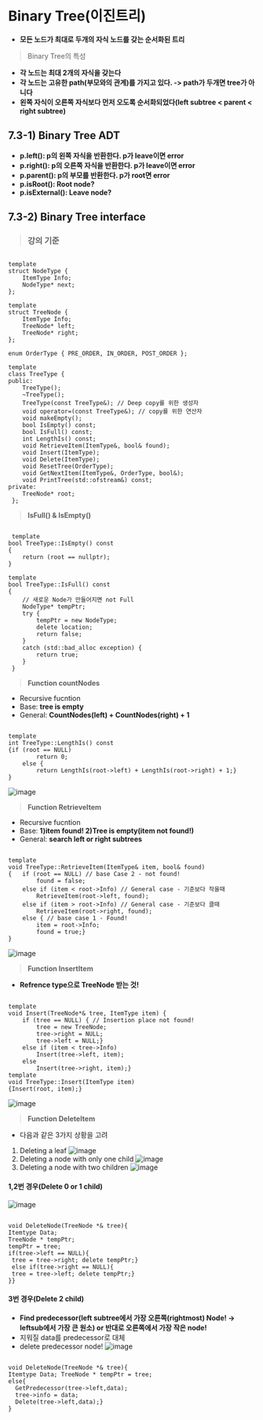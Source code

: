 Binary Tree(이진트리)
======================
* **모든 노드가 최대로 두개의 자식 노드를 갖는 순서화된 트리**
> Binary Tree의 특성
  * **각 노드는 최대 2개의 자식을 갖는다**
  * **각 노드는 고유한 path(부모와의 관계)를 가지고 있다. -> path가 두개면 tree가 아니다**
  * **왼쪽 자식이 오른쪽 자식보다 먼저 오도록 순서화되었다(left subtree < parent < right subtree)**

## 7.3-1) Binary Tree ADT
* **p.left(): p의 왼쪽 자식을 반환한다. p가 leave이면 error**
* **p.right(): p의 오른쪽 자식을 반환한다. p가 leave이면 error**
* **p.parent(): p의 부모를 반환한다. p가 root면 error**
* **p.isRoot(): Root node?**
* **p.isExternal(): Leave node?**

## 7.3-2) Binary Tree interface 
> ### 강의 기준 
<pre><code>
template <class ItemType>
struct NodeType {
	ItemType Info;
	NodeType* next;
};

template <class ItemType>
struct TreeNode {
	ItemType Info;
	TreeNode* left;
	TreeNode* right;
};

enum OrderType { PRE_ORDER, IN_ORDER, POST_ORDER };

template <class ItemType>
class TreeType {
public:
	TreeType();
	~TreeType();
	TreeType(const TreeType<ItemType>&); // Deep copy를 위한 생성자
	void operator=(const TreeType<ItemType>&); // copy를 위한 연산자
	void makeEmpty();
	bool IsEmpty() const;
	bool IsFull() const;
	int LengthIs() const;
	void RetrieveItem(ItemType&, bool& found);
	void Insert(ItemType);
	void Delete(ItemType);
	void ResetTree(OrderType);
	void GetNextItem(ItemType&, OrderType, bool&);
	void PrintTree(std::ofstream&) const;
private:
	TreeNode<ItemType>* root;
 };</code></pre>
> **IsFull() & IsEmpty()**
 <pre><code>
 template<class ItemType>
bool TreeType<ItemType>::IsEmpty() const
{
	return (root == nullptr);
}

template<class ItemType>
bool TreeType<ItemType>::IsFull() const
{
	// 새로운 Node가 만들어지면 not Full
	NodeType* tempPtr;
	try {
		tempPtr = new NodeType;
		delete location;
		return false;
	}
	catch (std::bad_alloc exception) {
		return true;
	}
 }</pre></code>
> **Function countNodes**
* Recursive fucntion
* Base: **tree is empty**
* General: **CountNodes(left) + CountNodes(right) + 1**
<pre><code>
template<class ItemType>
int TreeType<ItemType>::LengthIs() const
{if (root == NULL)
		return 0;
	else {
		return LengthIs(root->left) + LengthIs(root->right) + 1;}
}</code></pre>
![image](https://user-images.githubusercontent.com/50229148/108039702-cac50880-707f-11eb-81e9-743d7328a313.png)
> **Function RetrieveItem**
* Recursive fucntion
* Base: **1)item found! 2)Tree is empty(item not found!)**
* General: **search left or right subtrees**
<pre><code>
template<class ItemType>
void TreeType<ItemType>::RetrieveItem(ItemType& item, bool& found)
{	if (root == NULL) // base Case 2 - not found!
		found = false;
	else if (item < root->Info) // General case - 기준보다 작을때
		RetrieveItem(root->left, found); 
	else if (item > root->Info) // General case - 기준보다 클때
		RetrieveItem(root->right, found);
	else { // base case 1 - Found!
		item = root->Info;
		found = true;}
}</code></pre>
![image](https://user-images.githubusercontent.com/50229148/108040099-3c04bb80-7080-11eb-8773-dda4b9e69a2b.png)
> **Function InsertItem**
* **Refrence type으로 TreeNode 받는 것!**
<pre><code>
template<class ItemType>
void Insert(TreeNode<ItemType>*& tree, ItemType item) {
	if (tree == NULL) { // Insertion place not found!
		tree = new TreeNode<ItemType>;
		tree->right = NULL;
		tree->left = NULL;}
	else if (item < tree->Info)
		Insert(tree->left, item);
	else 
		Insert(tree->right, item);}
template<class ItemType>
void TreeType<ItemType>::Insert(ItemType item)
{Insert(root, item);}
</code></pre>
![image](https://user-images.githubusercontent.com/50229148/108040625-e250c100-7080-11eb-80e9-fc178243e2fe.png)
> **Function DeleteItem**
* 다음과 같은 3가지 상황을 고려
1) Deleting a leaf
![image](https://user-images.githubusercontent.com/50229148/108040847-28a62000-7081-11eb-8f0c-f76e63405a0a.png)
2) Deleting a node with only one child
![image](https://user-images.githubusercontent.com/50229148/108040922-3f4c7700-7081-11eb-9c13-7fc69f916654.png)
3) Deleting a node with two children
![image](https://user-images.githubusercontent.com/50229148/108040948-48d5df00-7081-11eb-989f-e5b4415eeb20.png)
#### 1,2번 경우(Delete 0 or 1 child)
![image](https://user-images.githubusercontent.com/50229148/108041852-72dbd100-7082-11eb-9d99-336ad444fcd2.png)
<pre><code>
void DeleteNode(TreeNode *& tree){
Itemtype Data;
TreeNode * tempPtr;
tempPtr = tree;
if(tree->left == NULL){ 
 tree = tree->right; delete tempPtr;}
 else if(tree->right == NULL){
 tree = tree->left; delete tempPtr;}
}}</code></pre>
#### 3번 경우(Delete 2 child)
* **Find predecessor(left subtree에서 가장 오른쪽(rightmost) Node! -> leftsub에서 가장 큰 원소) or 반대로 오른쪽에서 가장 작은 node!**
* 지워질 data를 predecessor로 대체
* delete predecessor node!
![image](https://user-images.githubusercontent.com/50229148/108042360-0a412400-7083-11eb-8f9d-77bcc17cb04b.png)
<pre><code>
void DeleteNode(TreeNode *& tree){
Itemtype Data; TreeNode * tempPtr = tree;
else{
  GetPredecessor(tree->left,data);
  tree->info = data;
  Delete(tree->left,data);}
}</code></pre>
